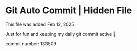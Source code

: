# Git Auto Commit | Hidden File

This file was added Feb 12, 2025

Just for fun and keeping my daily git commit active 🤪

commit number: 133509
